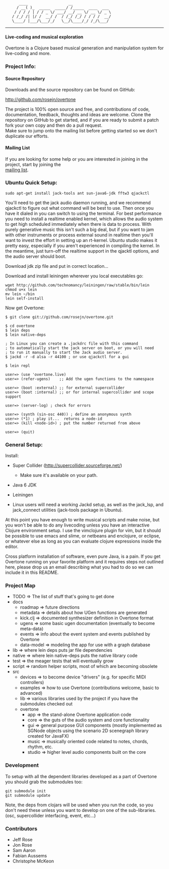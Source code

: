           ____                  __
         / __( )_  _____  _____/ /_____  ____  ___
        / / / / | / / _ \/ ___/ __/ __ \/ __ \/ _ \
       / /_/ /| |/ /  __/ /  / /_/ /_/ / / / /  __/
       \____/ |___/\___/_/   \__/\____/_/ /_/\___/

---------------------------------------------------------

#### Live-coding and musical exploration

Overtone is a Clojure based musical generation and manipulation system for live-coding and more.

### Project Info:

#### Source Repository
Downloads and the source repository can be found on GitHub:

  http://github.com/rosejn/overtone

The project is 100% open source and free, and contributions of code,
documentation, feedback, thoughts and ideas are welcome.  Clone the repository on GitHub to get
started, and if you are ready to submit a patch fork your own copy and then do a pull request.  
Make sure to jump onto the mailing list before getting started so we don't duplicate our efforts.

#### Mailing List

If you are looking for some help or you are interested in joining in the
project, start by joining the  
<a href="http://groups.google.com/group/overtone">mailing list</a>.

### Ubuntu Quick Setup:

    sudo apt-get install jack-tools ant sun-java6-jdk fftw3 qjackctl

You'll need to get the jack audio daemon running, and we recommend qjackctl to
figure out what command will be best to use.  Then once you have it dialed in you can
switch to using the terminal.  For best performance you need to install a
realtime enabled kernel, which allows the audio system to get high scheduled
immediately when there is data to process.  With purely generative music this
isn't such a big deal, but if you want to jam with other instruments or process
external sound in realtime then you'll want to invest the effort in setting up
an rt-kernel.  Ubuntu studio makes it pretty easy, especially if you aren't
experienced in compiling the kernel.  In the meantime, just turn-off the
realtime support in the qjacktl options, and the audio server should boot.

Download jdk zip file and put in correct location...

Download and install leiningen wherever you local executables go:

    wget http://github.com/technomancy/leiningen/raw/stable/bin/lein 
    chmod u+x lein
    mv lein ~/bin  
    lein self-install

Now get Overtone:

    $ git clone git://github.com/rosejn/overtone.git

    $ cd overtone
    $ lein deps      
    $ lein native-deps

    ; In Linux you can create a .jackdrc file with this command 
    ; to automatically start the jack server on boot, or you will need
    ; to run it manually to start the Jack audio server.
    $ jackd -r -d alsa -r 44100 ; or use qjackctl for a gui

    $ lein repl

    user=> (use 'overtone.live)
    user=> (refer-ugens)    ;; Add the ugen functions to the namespace

    user=> (boot :external) ;; for external supercollider
    user=> (boot :internal) ;; or for internal supercollider and scope support

    user=> (server-log) ; check for errors

    user=> (synth (sin-osc 440)) ; define an anonymous synth
    user=> (*1) ; play it...  returns a node-id
    user=> (kill <node-id>) ; put the number returned from above

    user=> (quit)

### General Setup:

Install:

* Super Collider (http://supercollider.sourceforge.net/)
  - Make sure it's available on your path.

* Java 6 JDK

* Leiningen

* Linux users will need a working Jackd setup, as well as the jack\_lsp, and
jack\_connect utilities (jack-tools package in Ubuntu).

At this point you have enough to write musical scripts and make noise, but you
won't be able to do any livecoding unless you have an interactive Clojure
environment setup.  I use the vimclojure plugin for vim, but it should be
possible to use emacs and slime, or netbeans and enclojure, or eclipse, or
whatever else as long as you can evaluate clojure expressions inside the
editor.

Cross platform installation of software, even pure Java, is a pain.  If you get
Overtone running on your favorite platform and it requires steps not outlined
here, please drop us an email describing what you had to do so we can
include it in this README.

### Project Map

* TODO => The list of stuff that's going to get done
* docs
  * roadmap => future directions
  * metadata => details about how UGen functions are generated
  * kick.clj => documented synthesizer definition in Overtone format
  * ugens => some basic ugen documentation (eventually to become meta-data)
  * events => info about the event system and events published by Overtone
  * data-model => modeling the app for use with a graph database
* lib => where lein deps puts jar file dependencies
* native => where lein native-deps puts the native library code
* test => the meager tests that will eventually grow
* script => random helper scripts, most of which are becoming obsolete
* src
  * devices => to become device "drivers" (e.g. for specific MIDI controllers)
  * examples => how to use Overtone (contributions welcome, basic to advanced)
  * lib => various libraries used by the project if you have the submodules
  checked out
  * overtone
    * app => the stand-alone Overtone application code
    * core => the guts of the audio system and core functionality
    * gui => general purpose GUI components (mostly implemented as SGNode
    objects using the scenario 2D scenegraph library created for JavaFX)
    * music => musically oriented code related to notes, chords, rhythm, etc.
    * studio => higher level audio components built on the core

### Development

To setup with all the dependent libraries developed as a part of Overtone you
should grab the submodules too:

    git submodule init 
    git submodule update

Note, the deps from clojars will be used when you run the code, so you don't
need these unless you want to develop on one of the sub-libraries.  (osc,
supercollider interfacing, event, etc...)

### Contributors

* Jeff Rose
* Jon Rose
* Sam Aaron
* Fabian Aussems
* Christophe McKeon 

